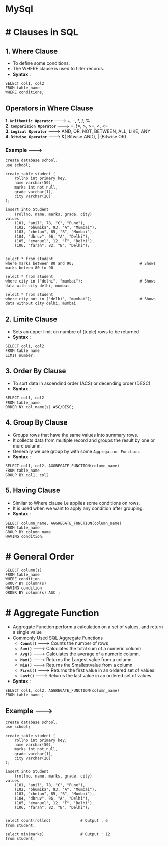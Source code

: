 # MySql

# # Clauses in SQL

## 1. Where Clause

- To define some conditions.
- The WHERE clause is used to filter records.
- **Syntax** :
``` mysql
SELECT col1, col2
FROM table_name 
WHERE conditions;
```

## Operators in Where Clause

**1. `Arithemtic Operator`** ---> +, -, *, /, %  
**2. `Comparision Operator`** ---> =, !=, >, >=, <, <=  
**3. `Logical Operator`** ---> AND, OR, NOT, BETWEEN, ALL, LIKE, ANY  
**4. `Bitwise Operator`** ---> &( Bitwise AND), | (Bitwise OR)  

### Example --->

``` mysql
create database school;
use school;

create table student (
	rollno int primary key,
	name varchar(50),
	marks int not null,
	grade varchar(1),
	city varchar(20)
);

insert into Student
	(rollno, name, marks, grade, city)
values
	(101, "anil", 78, "C", "Pune"),
	(102, "bhumika", 93, "A", "Mumbai"),
	(103, "chetan", 85, "B", "Mumbai"),
	(104, "dhruv", 96, "A", "Delhi"),
	(105, "emanuel", 12, "F", "Delhi"),
	(106, "farah", 82, "B", "Delhi");


select * from student                           
where marks between 80 and 90;                             # Shows marks beteen 80 to 90

select * from student
where city in ("delhi", "mumbai");                         # Shows data with city delhi, mumbai

select * from student
where city not in ("delhi", "mumbai");                     # Shows data without city delhi, mumbai
```

## 2. Limite Clause

- Sets an upper limit on numbre of (tuple) rows to be returned
- **Syntax** :
```
SELECT col1, col2
FROM table_name
LIMIT number;
```
## 3. Order By Clause

- To sort data in ascendind order (ACS) or decending order (DESC)
- **Syntax** :
```
SELECT col1, col2
FROM table_name
ORDER NY col_name(s) ASC/DESC;
```

## 4. Group By Clause

- Groups rows that have the same values into summary rows.
- It collects data from multiple record and groups the result by one or more column.
- Generally we use group by with some `Aggregation Function`.
- **Syntax** :
```
SELECT col1, col2, AGGREGATE_FUNCTION(column_name)
FROM table_name
GROUP BY col1, col2
```

## 5. Having Clause

- Similar to Where clause i.e applies some conditions on rows.
- It is used when we want to apply any condition after grouping.
- **Syntax** :
```
SELECT column_name, AGGREGATE_FUNCTION(column_name)
FROM table_name
GROUP BY column_name
HAVING condition;
```

# # General Order

``` mysql
SELECT column(s)  
FROM table_name  
WHERE condition  
GROUP BY column(s)  
HAVING condition  
ORDER BY column(s) ASC ;
```

# # Aggregate Function

- Aggregate Function perform a calculation on a set of values, and return a single value
- Commonly Used SQL Aggregate Functions
  - **`Count()`** ---> Counts the number of rows
  - **`Sum()`** --->  Calculates the total sum of a numeric column.
  - **`Avg()`** ---> Calculates the average of a numeric column.
  - **`Max()`** ---> Returns the Largest value from a column.
  - **`Min()`** ---> Returns the Smallestvalue from a column.
  - **`First()`** ---> Returns the first value in an ordered set of values.
  - **`Last()`** ---> Returns the last value in an ordered set of values.
- **Syntax** :
```
SELECT col1, col2, AGGREGATE_FUNCTION(column_name)
FROM table_name ;
```

## Example ---> 

``` mysql
create database school;
use school;

create table student (
	rollno int primary key,
	name varchar(50),
	marks int not null,
	grade varchar(1),
	city varchar(20)
);

insert into Student
	(rollno, name, marks, grade, city)
values
	(101, "anil", 78, "C", "Pune"),
	(102, "bhumika", 93, "A", "Mumbai"),
	(103, "chetan", 85, "B", "Mumbai"),
	(104, "dhruv", 96, "A", "Delhi"),
	(105, "emanuel", 12, "F", "Delhi"),
	(106, "farah", 82, "B", "Delhi");


select count(rollno)             # Output : 6
from student;

select min(marks)                # Output : 12
from student;
``` 

























